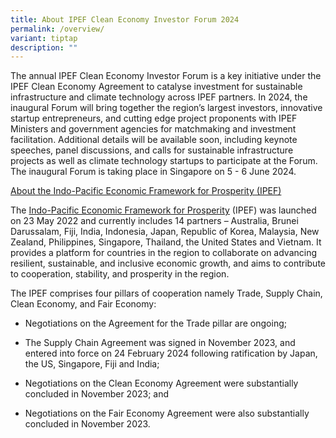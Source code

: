 ```yaml
---
title: About IPEF Clean Economy Investor Forum 2024
permalink: /overview/
variant: tiptap
description: ""
---
```

<p>The annual IPEF Clean Economy Investor Forum is a key initiative under
the IPEF Clean Economy Agreement to catalyse investment for sustainable
infrastructure and climate technology across IPEF partners. In 2024, the
inaugural Forum will bring together the region’s largest investors, innovative
startup entrepreneurs, and cutting edge project proponents with IPEF Ministers
and government agencies for matchmaking and investment facilitation. Additional
details will be available soon, including keynote speeches, panel discussions,
and calls for sustainable infrastructure projects as well as climate technology
startups to participate at the Forum. The inaugural Forum is taking place
in Singapore on 5 - 6 June 2024.</p>
<p><u>About the Indo-Pacific Economic Framework for Prosperity (IPEF)</u>
</p>
<p>The <a href="ipef.gov.sg" rel="noopener noreferrer nofollow" target="_blank">Indo-Pacific Economic Framework for Prosperity</a> (IPEF)
was launched on 23 May 2022 and currently includes 14 partners – Australia,
Brunei Darussalam, Fiji, India, Indonesia, Japan, Republic of Korea, Malaysia,
New Zealand, Philippines, Singapore, Thailand, the United States and Vietnam.
It provides a platform for countries in the region to collaborate on advancing
resilient, sustainable, and inclusive economic growth, and aims to contribute
to cooperation, stability, and prosperity in the region.</p>
<p>The IPEF comprises four pillars of cooperation namely Trade, Supply Chain,
Clean Economy, and Fair Economy:</p>
<ul data-tight="true" class="tight">
<li>
<p>Negotiations on the Agreement for the Trade pillar are ongoing;</p>
</li>
<li>
<p>The Supply Chain Agreement was signed in November 2023, and entered into
force on 24 February 2024 following ratification by Japan, the US, Singapore,
Fiji and India;</p>
</li>
<li>
<p>Negotiations on the Clean Economy Agreement were substantially concluded
in November 2023; and</p>
</li>
<li>
<p>Negotiations on the Fair Economy Agreement were also substantially concluded
in November 2023.</p>
</li>
</ul>
<p></p>